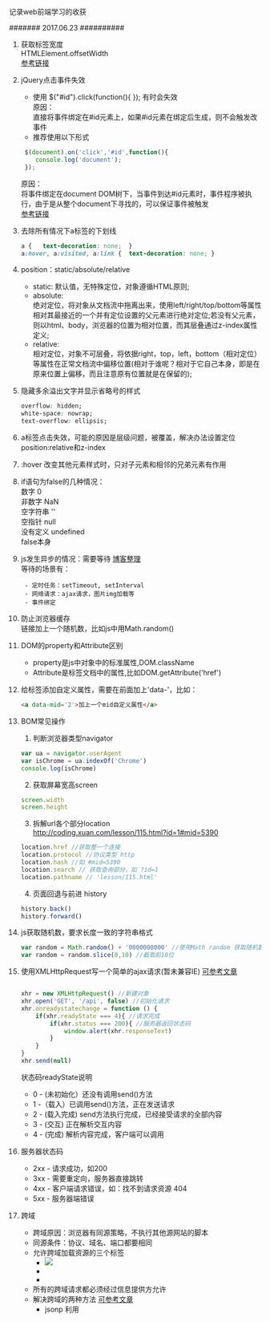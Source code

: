 记录web前端学习的收获

####### 2017.06.23 ##########  
1. 获取标签宽度  
   HTMLElement.offsetWidth  
   [参考链接](https://developer.mozilla.org/en-US/docs/Web/API/HTMLElement/offsetWidth "获取标签宽度")  

2. jQuery点击事件失效  
   + 使用 $("#id").click(function(){ }); 有时会失效  
     原因：  
     直接将事件绑定在#id元素上，如果#id元素在绑定后生成，则不会触发改事件  
   + 推荐使用以下形式    

   	```javascript
     $(document).on('click','#id',function(){  
        console.log('document');  
     });  
	```

     原因：  
     将事件绑定在document DOM树下，当事件到达#id元素时，事件程序被执行，由于是从整个document下寻找的，可以保证事件被触发  
     [参考链接](https://stackoverflow.com/questions/14879168/document-onclick-id-function-vs-id-onclick-function "jQuery $(#id).click 和 $(document).on(click,#id,function(){ })区别")  
3. 去除所有情况下a标签的下划线  

	```css
   	a {   text-decoration: none;  }  
   	a:hover, a:visited, a:link {  text-decoration: none; }  
   ```

4. position：static/absolute/relative  
   + static: 默认值，无特殊定位，对象遵循HTML原则;  
   + absolute:   
	 绝对定位，将对象从文档流中拖离出来，使用left/right/top/bottom等属性相对其最接近的一个并有定位设置的父元素进行绝对定位;若没有父元素，则以html、body，浏览器的位置为相对位置，而其层叠通过z-index属性定义;  
   + relative:  
	 相对定位，对象不可层叠，将依据right，top，left，bottom（相对定位）等属性在正常文档流中偏移位置(相对于谁呢？相对于它自己本身，即是在原来位置上偏移，而且注意原有位置就是在保留的);	  
5. 隐藏多余溢出文字并显示省略号的样式  
	```css
    overflow: hidden;  
    white-space: nowrap;  
    text-overflow: ellipsis;   
    ```
6. a标签点击失效，可能的原因是层级问题，被覆盖，解决办法设置定位position:relative和z-index  
7. :hover 改变其他元素样式时，只对子元素和相邻的兄弟元素有作用   
8. if语句为false的几种情况：  
  数字 0   
  非数字 NaN   
  空字符串 ''   
  空指针 null  
  没有定义 undefined  
  false本身   
9. js发生异步的情况：需要等待  [博客整理](http://blog.csdn.net/lizhenqii/article/details/77806681 "博客整理")  
	等待的场景有：

		- 定时任务：setTimeout, setInterval  
		- 网络请求：ajax请求，图片img加载等  
		- 事件绑定  

10. 防止浏览器缓存  
	链接加上一个随机数，比如js中用Math.random()  
11. DOM的property和Attribute区别  
	- property是js中对象中的标准属性,DOM.className  
	- Attribute是标签文档中的属性,比如DOM.getAttribute('href')  
12. 给标签添加自定义属性，需要在前面加上'data-'，比如：

	```html
	<a data-mid='2'>加上一个mid自定义属性</a>
	```
13. BOM常见操作  
	1. 判断浏览器类型navigator  

	```javascript
	var ua = navigator.userAgent
	var isChrome = ua.indexOf('Chrome')
	console.log(isChrome)
	```
	2. 获取屏幕宽高screen  

	```javascript
	screen.width
	screen.height
	```
	3. 拆解url各个部分location  
	http://coding.xuan.com/lesson/115.html?id=1#mid=5390  

	```javascript
	location.href //获取整一个连接
	location.protocol //协议类型 http
	location.hash //如 #mid=5390 
	location.search // 获取查询部分，如 ?id=1
	location.pathname // 'lesson/115.html'
	```
	4. 页面回退与前进 history  
	
	```javascript
	history.back()
	history.forward()
	```
14. js获取随机数，要求长度一致的字符串格式  
	
	```javascript
	var random = Math.random() + '0000000000' //使用Math random 获取随机数，再加上10位0
	var random = random.slice(0,10) //截取前10位

	```
15. 使用XMLHttpRequest写一个简单的ajax请求(暂未兼容IE) [可参考文章]("http://blog.csdn.net/liujiahan629629/article/details/17126727" "可参考文章")   

	```javascript

	xhr = new XMLHttpRequest() //新建对象
	xhr.open('GET', '/api', false) //初始化请求
	xhr.onreadystatechange = function () {
		if(xhr.readyState === 4){ //请求完成
			if(xhr.status === 200){ //服务器返回状态码
				window.alert(xhr.responseText)
			}
		}
	}
	xhr.send(null)

	```
	状态码readyState说明  

	 - 0 - (未初始化）还没有调用send()方法   
	 - 1 -（载入）已调用send()方法，正在发送请求   
	 - 2 - (载入完成) send方法执行完成，已经接受请求的全部内容  
	 - 3 - (交互) 正在解析交互内容  
	 - 4 - (完成) 解析内容完成，客户端可以调用  

16. 服务器状态码
	
	 - 2xx - 请求成功，如200
	 - 3xx - 需要重定向，服务器直接跳转
	 - 4xx - 客户端请求错误，如：找不到请求资源 404
	 - 5xx - 服务器端错误

17. 跨域
	
	 - 跨域原因：浏览器有同源策略，不执行其他源网站的脚本  
	 - 同源条件：协议、域名、端口都要相同  
	 - 允许跨域加载资源的三个标签
	 	 - <img src= "xxx">
	 	 - <link href= "xxx">
	 	 - <script src= "xxx"></script>
 	 - 所有的跨域请求都必须经过信息提供方允许
 	 - 解决跨域的两种方法  [可参考文章]("http://blog.csdn.net/liujiahan629629/article/details/17126727" "可参考文章")  
 	 	- jsonp 利用<script>标签中src属性能够跨域访问的特性，先定义了一个回调方法，然后将其当作url参数的一部分发送到服务端，服务端通过字符串拼接的方式将数据包裹在回调方法中，再返回回来
 	 	- 服务器端设置 http header

18. cookie 和 sessionStorage localStorage区别
	
	 - 容量：cookie大小只有4KB，sessionStorage和localStorage有5MB
	 - 请求携带：所有http请求都要到上cookie，影响效率
	 - API易用性：cookie简单，需要封装，document.cookie = …
           其他两个简单易用，如localStorage.getItem(key) localStorage.setItem(key, value)









    



